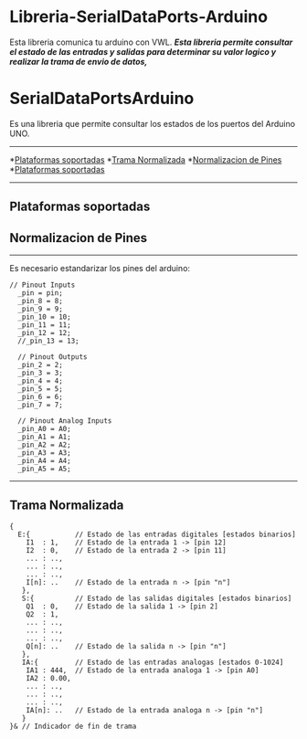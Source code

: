 Libreria-SerialDataPorts-Arduino
==========================

Esta libreria comunica tu arduino con VWL.
***Esta libreria permite consultar el estado de las entradas y salidas para determinar su valor logico y realizar la trama de envio de datos,***

# SerialDataPortsArduino

Es una libreria que permite consultar los estados de los puertos del Arduino UNO.

***
  *[Plataformas soportadas](#plataformas)
  *[Trama Normalizada](#trama)
  *[Normalizacion de Pines](#normalizacion)
  *[Plataformas soportadas](#plataformas)

***

## Plataformas soportadas

## Normalizacion de Pines
***
Es necesario estandarizar los pines del arduino:

```
// Pinout Inputs
  _pin = pin;
  _pin_8 = 8;
  _pin_9 = 9;
  _pin_10 = 10;
  _pin_11 = 11;
  _pin_12 = 12;
  //_pin_13 = 13;

  // Pinout Outputs
  _pin_2 = 2;
  _pin_3 = 3;
  _pin_4 = 4;
  _pin_5 = 5;
  _pin_6 = 6;
  _pin_7 = 7;

  // Pinout Analog Inputs
  _pin_A0 = A0;
  _pin_A1 = A1;
  _pin_A2 = A2;
  _pin_A3 = A3;
  _pin_A4 = A4;
  _pin_A5 = A5;
```
***

## Trama Normalizada
```
{
  E:{           // Estado de las entradas digitales [estados binarios]
    I1  : 1,    // Estado de la entrada 1 -> [pin 12]
    I2  : 0,    // Estado de la entrada 2 -> [pin 11]
    ... : ..,
    ... : ..,
    ... : ..,
    I[n]: ..    // Estado de la entrada n -> [pin "n"]
   },
   S:{          // Estado de las salidas digitales [estados binarios]
    Q1  : 0,    // Estado de la salida 1 -> [pin 2]
    Q2  : 1,
    ... : ..,
    ... : ..,
    ... : ..,
    Q[n]: ..    // Estado de la salida n -> [pin "n"]
   },
   IA:{         // Estado de las entradas analogas [estados 0-1024]
    IA1 : 444,  // Estado de la entrada analoga 1 -> [pin A0]
    IA2 : 0.00,
    ... : ..,
    ... : ..,
    ... : ..,
    IA[n]: ..   // Estado de la entrada analoga n -> [pin "n"]
   }
}& // Indicador de fin de trama
```
